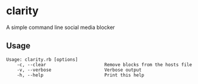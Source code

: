 # clarity

A simple command line social media blocker

## Usage
    Usage: clarity.rb [options]
        -c, --clear                      Remove blocks from the hosts file
        -v, --verbose                    Verbose output
        -h, --help                       Print this help
